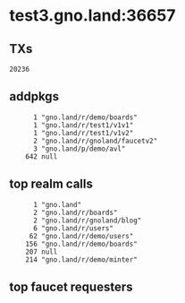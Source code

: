 # test3.gno.land:36657

## TXs
```
20236
```

## addpkgs
```
      1 "gno.land/r/demo/boards"
      1 "gno.land/r/test1/v1v1"
      1 "gno.land/r/test1/v1v2"
      2 "gno.land/r/gnoland/faucetv2"
      3 "gno.land/p/demo/avl"
    642 null
```

## top realm calls
```
      1 "gno.land"
      2 "gno.land/r/boards"
      2 "gno.land/r/gnoland/blog"
      6 "gno.land/r/users"
     62 "gno.land/r/demo/users"
    156 "gno.land/r/demo/boards"
    207 null
    214 "gno.land/r/demo/minter"
```

## top faucet requesters
```
```

